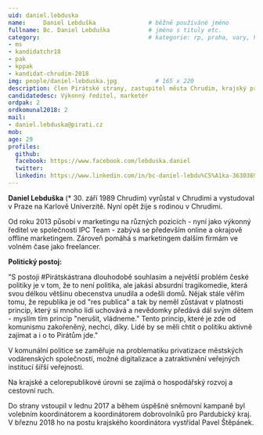 ```yaml
---
uid: daniel.lebduska
name:     Daniel Lebduška               # běžně používáné jméno
fullname: Bc. Daniel Lebduška           # jméno s tituly etc.
category:                               # kategorie: rp, praha, vary, hradec, jmk, senat
- ms
- kandidatchr18
- pak
- kppak
- kandidat-chrudim-2018
img: people/daniel-lebduska.jpg           # 165 x 220
description: člen Pirátské strany, zastupitel města Chrudim, krajský předseda Pardubického kraje # kratký popis, max 160 znaků
candidatedesc: Výkonný ředitel, marketér
ordpak: 2
ordkomunal2018: 2
mail:
- daniel.lebduska@pirati.cz
mob:
age: 29
profiles:
  github:
  facebook: https://www.facebook.com/lebduska.daniel
  twitter:
  linkedin: https://www.linkedin.com/in/bc-daniel-lebdu%C5%A1ka-36303692/
---
```



**Daniel Lebduška** (* 30. září 1989 Chrudim) vyrůstal v Chrudimi a vystudoval v Praze na Karlově Univerzitě. Nyní opět žije s rodinou v Chrudimi.

Od roku 2013 působí v marketingu na různých pozicích - nyní jako výkonný ředitel ve společnosti IPC Team - zabývá se především online a okrajově offline marketingem. Zároveň pomáhá s marketingem dalším firmám ve volném čase jako freelancer.

**Politický postoj:**

"S postoji #Pirátskástrana dlouhodobě souhlasím a největší problém české politiky je v tom, že to není politika, ale jakási absurdní tragikomedie, která svou délkou většinu obecenstva unudila a odešli domů. Nějak stále věřím tomu, že republika je od "res publica" a tak by neměl zůstávat v platnosti princip, který si mnoho lidí uchovává a nevědomky předává dál svým dětem - myslím tím princip "nerušit, vládneme." Tento princip, které je zde od komunismu zakořeněný, nechci, díky. Lidé by se měli chtít o politiku aktivně zajímat a i o to Pirátům jde."

V komunální politice se zaměřuje na problematiku privatizace městských vodárenských společností, možné digitalizace a zatraktivnění veřejných institucí šířší veřejnosti.

Na krajské a celorepublikové úrovni se zajímá o hospodářský rozvoj a cestovní ruch.

Do strany vstoupil v lednu 2017 a během úspěšné sněmovní kampaně byl volebním koordinátorem a koordinátorem dobrovolníků pro Pardubický kraj. V březnu 2018 ho na postu krajského koordinátora vystřídal Pavel Štěpánek.


